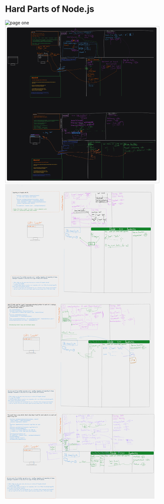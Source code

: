 # Hard Parts of Node.js

![page one](./images/page-1.png)
![page two](./images/page-2.png)
![page three](./images/page-3.png)
